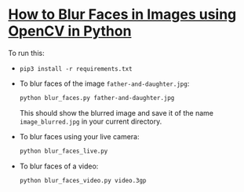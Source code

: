 # [How to Blur Faces in Images using OpenCV in Python](https://www.thepythoncode.com/article/blur-faces-in-images-using-opencv-in-python)

To run this:

- `pip3 install -r requirements.txt`
- To blur faces of the image `father-and-daughter.jpg`:

    ```bash
    python blur_faces.py father-and-daughter.jpg
    ```

    This should show the blurred image and save it of the name `image_blurred.jpg` in your current directory.

- To blur faces using your live camera:

    ```bash
    python blur_faces_live.py
    ```

- To blur faces of a video:

    ```bash
    python blur_faces_video.py video.3gp
    ```
